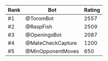 Rank|Bot|Rating
---|---|---
#1|@ToromBot|2557
#2|@RaspFish|2509
#3|@OpeningsBot|2087
#4|@MateCheckCapture|1200
#5|@MinOpponentMoves|650
